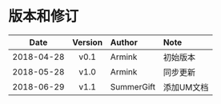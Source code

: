 # 版本和修订 #

| Date       | Version   |  Author    | Note  |
| --------   | :-----:   | :----      | :---- |
| 2018-04-28 | v0.1      | Armink     | 初始版本 |
| 2018-05-28 | v1.0      | Armink     | 同步更新 |
| 2018-06-29 | v1.1 | SummerGift | 添加UM文档 |

